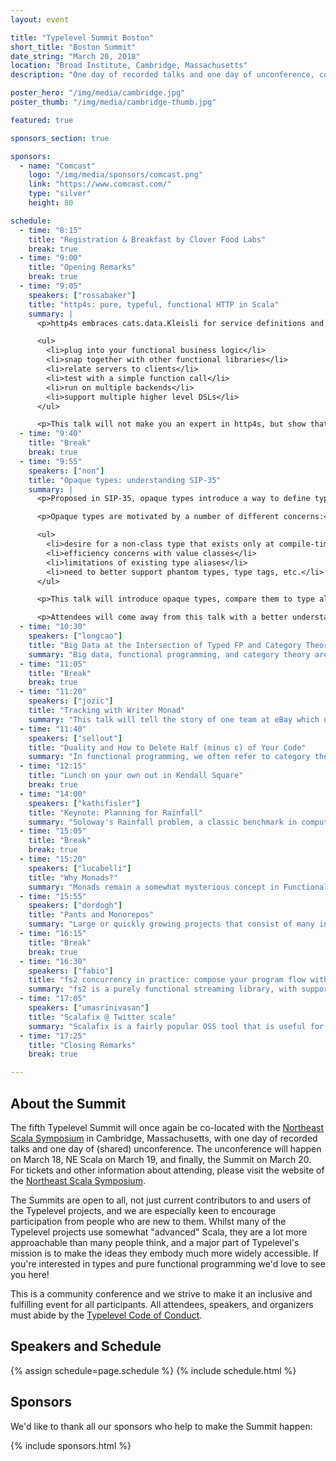 ```yaml
---
layout: event

title: "Typelevel Summit Boston"
short_title: "Boston Summit"
date_string: "March 20, 2018"
location: "Broad Institute, Cambridge, Massachusetts"
description: "One day of recorded talks and one day of unconference, co-located with NE Scala."

poster_hero: "/img/media/cambridge.jpg"
poster_thumb: "/img/media/cambridge-thumb.jpg"

featured: true

sponsors_section: true

sponsors:
  - name: "Comcast"
    logo: "/img/media/sponsors/comcast.png"
    link: "https://www.comcast.com/"
    type: "silver"
    height: 80

schedule:
  - time: "8:15"
    title: "Registration & Breakfast by Clover Food Labs"
    break: true
  - time: "9:00"
    title: "Opening Remarks"
    break: true
  - time: "9:05"
    speakers: ["rossabaker"]
    title: "http4s: pure, typeful, functional HTTP in Scala"
    summary: |
      <p>http4s embraces cats.data.Kleisli for service definitions and fs2.Stream for payload processing. With its foundation on these simple types, we’ll take a whirlwind tour of how http4s can:</p>

      <ul>
        <li>plug into your functional business logic</li>
        <li>snap together with other functional libraries</li>
        <li>relate servers to clients</li>
        <li>test with a simple function call</li>
        <li>run on multiple backends</li>
        <li>support multiple higher level DSLs</li>
      </ul>

      <p>This talk will not make you an expert in http4s, but show that it’s a relatively short path to become one.</p>
  - time: "9:40"
    title: "Break"
    break: true
  - time: "9:55"
    speakers: ["non"]
    title: "Opaque types: understanding SIP-35"
    summary: |
      <p>Proposed in SIP-35, opaque types introduce a way to define types which only exist at compile-time. Despite some superficial similarities to value classes, opaque types are significantly more flexible and introduce a number of exciting new possibilities in the Scala design space.</p>

      <p>Opaque types are motivated by a number of different concerns:</p>

      <ul>
        <li>desire for a non-class type that exists only at compile-time</li>
        <li>efficiency concerns with value classes</li>
        <li>limitations of existing type aliases</li>
        <li>need to better support phantom types, type tags, etc.</li>
      </ul>

      <p>This talk will introduce opaque types, compare them to type aliases and value classes (their two nearest cousins) and then walk through some examples of using opaque types. The focus will be on advantages of using opaque types versus other encodings, including looking at how various types are represented by the JVM at runtime. The talk does not assume in-depth knowledge of the Scala compiler and will motivate the code using plausible real world examples.</p>

      <p>Attendees will come away from this talk with a better understanding of what SIP-35 means, why it was proposed, and how it could change how we write Scala code for the better.</p>
  - time: "10:30"
    speakers: ["longcao"]
    title: "Big Data at the Intersection of Typed FP and Category Theory"
    summary: "Big data, functional programming, and category theory aren’t just three trendy topics smashed into a talk title as bait! Foundational ideas from typed functional programming and category theory have real and practical applications for working with big data and can also be utilized to write more principled pipelines at scale. Whether it’s aggregating with monoids or writing more typesafe Spark jobs, we’ll try and bridge these topics together in a way that can be immediately useful. Some knowledge of Scala and a big data framework like Apache Hadoop, Spark, or Beam is suggested but not necessary."
  - time: "11:05"
    title: "Break"
    break: true
  - time: "11:20"
    speakers: ["jozic"]
    title: "Tracking with Writer Monad"
    summary: "This talk will tell the story of one team at eBay which used to do data tracking in a healthy side-effecting manner. Until the team realized that it’s not that healthy. The solution was found in a Writer Monad (residing in the cats library) as well as in the fact that the writer monad can stay in shades. Some people, especially when they are new to typed FP, don’t like/feel comfortable to see words like Semigroup, Traversable, Writer and such in their domain code. The talk will show how those “scary” parts can be “hidden” by domain specific extension methods."
  - time: "11:40"
    speakers: ["sellout"]
    title: "Duality and How to Delete Half (minus ε) of Your Code"
    summary: "In functional programming, we often refer to category theory to explain various concepts. We’ll go over where these concepts do and don’t map well to Scala, as well as what duality is, how we can take advantage of it in Scala, and how to distinguish other concepts that are often confused with it."
  - time: "12:15"
    title: "Lunch on your own out in Kendall Square"
    break: true
  - time: "14:00"
    speakers: ["kathifisler"]
    title: "Keynote: Planning for Rainfall"
    summary: "Soloway's Rainfall problem, a classic benchmark in computing education research, has proven difficult for many CS1 students.  Rainfall tests students' abilities at plan composition, the task of integrating code fragments that implement subparts of a problem into a single program.  Nearly all early studies of Rainfall involved students who were learning imperative programming with arrays.  Over the last few years, we've conducted studies with students who were learning functional programming instead.  These students have produced atypical profiles of compositions and errors on Rainfall (and similar problems).  What do these results suggest about the role of programming languages in novice programming education?  This talk raises various questions about the relationships between programming languages, program design, curricula, and how students perceive code structure. The talk assumes no experience with having been rained upon."
  - time: "15:05"
    title: "Break"
    break: true
  - time: "15:20"
    speakers: ["lucabelli"]
    title: "Why Monads?"
    summary: "Monads remain a somewhat mysterious concept in Functional Programming, even though the number of tutorials and blog posts trying to “monadsplain” is at an all-time high. Rather than answering the classical question “What is a Monad?”, we are going to dig more into “Why Monads?”. Building intuition on why monads are useful will help better understand what they are as well. We’ll start with a simple function in a monadless world and we’ll see how annoying it would be to use it in different contexts (List, Maybe, Either). As soon as we are sufficiently frustrated we’ll invoke our friendly Monad and see how much easier our life becomes."
  - time: "15:55"
    speakers: ["dordogh"]
    title: "Pants and Monorepos"
    summary: "Large or quickly growing projects that consist of many interdependent sub-projects with complex dependencies on third-party libraries can be difficult to handle with standard language build tools. Add on to that code generators and the use of multiple languages and suddenly a lot of your coding life is spent figuring out the right commands to run for the right language, and waiting for all of your code to build. This is where Pants can help! Pants is an open source build tool developed and used by Twitter, Square, Foursquare, Medium, and others. This talk will begin with a brief overview of what Pants is and how it can help, and then discuss new features we have been adding to make the tool faster. In particular, I will discuss the work we have done to restrict what is going on the JVM compile classpaths to make building Scala and Java projects faster, and the work we are doing to implement a remotely executing build system."
  - time: "16:15"
    title: "Break"
    break: true
  - time: "16:30"
    speakers: ["fabio"]
    title: "fs2 concurrency in practice: compose your program flow with streams"
    summary: "fs2 is a purely functional streaming library, with support for concurrent and nondeterministic merging of arbitrary streams. Concurrency support means that we can use Stream not only to process data in constant memory, but also as a very general abstraction for program flow: whilst IO gives us an excellent model for a single effectful action, assembling behaviour with it often has a very imperative flavour (pure, but still imperative). This talk will introduce fs2 combinators by example, and will hopefully show how we can model program flow in a declarative, high level, composable fashion. In particular, we will focus on concurrent combinators."
  - time: "17:05"
    speakers: ["umasrinivasan"]
    title: "Scalafix @ Twitter scale"
    summary: "Scalafix is a fairly popular OSS tool that is useful for performing syntactic and semantic rewrites of Scala code. At Twitter we use it for migration to new library interfaces and maintenance of code health by removal of deprecated code. In this talk we walk through examples of simple and complex Scalafix custom rule specifications for rewrites. We describe the core infrastructure we have set up to support rewrites across our entire monorepo, several orders of magnitude faster than if we were to apply them manually. A simple demo will be included to provide a glimpse of our developer workflow and the user experience with our code base. We envision leveraging this tool for more purposes such as improving performance, upgrading compiler revisions, and assisting developers to automatically recognize and prevent commits of disallowed code patterns."
  - time: "17:25"
    title: "Closing Remarks"
    break: true

---
```


## About the Summit

The fifth Typelevel Summit will once again be co-located with the [Northeast Scala Symposium](http://www.nescala.org/) in Cambridge, Massachusetts, with one day of recorded talks and one day of (shared) unconference.
The unconference will happen on March 18, NE Scala on March 19, and finally, the Summit on March 20.
For tickets and other information about attending, please visit the website of the [Northeast Scala Symposium](http://www.nescala.org/).

The Summits are open to all, not just current contributors to and users of the Typelevel projects, and we are especially keen to encourage participation from people who are new to them.
Whilst many of the Typelevel projects use somewhat "advanced" Scala, they are a lot more approachable than many people think, and a major part of Typelevel's mission is to make the ideas they embody much more widely accessible.
If you're interested in types and pure functional programming we'd love to see you here!

This is a community conference and we strive to make it an inclusive and fulfilling event for all participants. All attendees, speakers, and organizers must abide by the [Typelevel Code of Conduct](/conduct.html).

## Speakers and Schedule

{% assign schedule=page.schedule %}
{% include schedule.html %}

## Sponsors

We'd like to thank all our sponsors who help to make the Summit happen:

{% include sponsors.html %}
